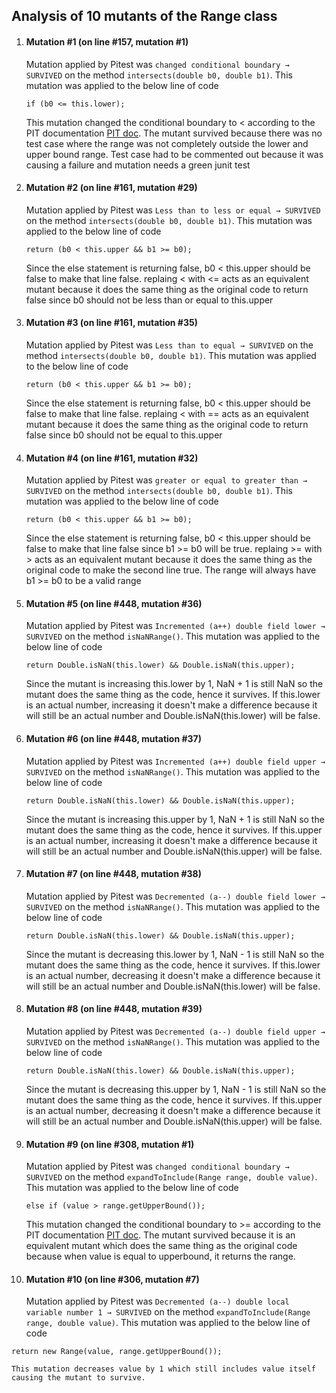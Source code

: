 ## Analysis of 10 mutants of the Range class

1. #### Mutation #1 (on line #157, mutation #1)

   Mutation applied by Pitest was `changed conditional boundary → SURVIVED` on the method `intersects(double b0, double b1)`. This mutation was applied to the below line of code

   ```
   if (b0 <= this.lower);
   ```

   This mutation changed the conditional boundary to < according to the PIT documentation [PIT doc](https://pitest.org/quickstart/mutators/). The mutant survived because there was no test case where the range was not completely outside the lower and upper bound range. Test case had to be commented out because it was causing a failure and mutation needs a green junit test

2. #### Mutation #2 (on line #161, mutation #29)

   Mutation applied by Pitest was `Less than to less or equal → SURVIVED` on the method `intersects(double b0, double b1)`. This mutation was applied to the below line of code

   ```
   return (b0 < this.upper && b1 >= b0);
   ```

   Since the else statement is returning false, b0 < this.upper should be false to make that line false. replaing < with <= acts as an equivalent mutant because it does the same thing as the original code to return false since b0 should not be less than or equal to this.upper

3. #### Mutation #3 (on line #161, mutation #35)

   Mutation applied by Pitest was `Less than to equal → SURVIVED` on the method `intersects(double b0, double b1)`. This mutation was applied to the below line of code

   ```
   return (b0 < this.upper && b1 >= b0);
   ```

   Since the else statement is returning false, b0 < this.upper should be false to make that line false. replaing < with == acts as an equivalent mutant because it does the same thing as the original code to return false since b0 should not be equal to this.upper

4. #### Mutation #4 (on line #161, mutation #32)

   Mutation applied by Pitest was `greater or equal to greater than → SURVIVED` on the method `intersects(double b0, double b1)`. This mutation was applied to the below line of code

   ```
   return (b0 < this.upper && b1 >= b0);
   ```

   Since the else statement is returning false, b0 < this.upper should be false to make that line false since b1 >= b0 will be true. replaing >= with > acts as an equivalent mutant because it does the same thing as the original code to make the second line true. The range will always have b1 >= b0 to be a valid range

5. #### Mutation #5 (on line #448, mutation #36)

   Mutation applied by Pitest was `Incremented (a++) double field lower → SURVIVED` on the method `isNaNRange()`. This mutation was applied to the below line of code

   ```
   return Double.isNaN(this.lower) && Double.isNaN(this.upper);
   ```

   Since the mutant is increasing this.lower by 1, NaN + 1 is still NaN so the mutant does the same thing as the code, hence it survives. If this.lower is an actual number, increasing it doesn't make a difference because it will still be an actual number and Double.isNaN(this.lower) will be false.

6. #### Mutation #6 (on line #448, mutation #37)

   Mutation applied by Pitest was `Incremented (a++) double field upper → SURVIVED` on the method `isNaNRange()`. This mutation was applied to the below line of code

   ```
   return Double.isNaN(this.lower) && Double.isNaN(this.upper);
   ```

   Since the mutant is increasing this.upper by 1, NaN + 1 is still NaN so the mutant does the same thing as the code, hence it survives. If this.upper is an actual number, increasing it doesn't make a difference because it will still be an actual number and Double.isNaN(this.upper) will be false.

7. #### Mutation #7 (on line #448, mutation #38)

   Mutation applied by Pitest was `Decremented (a--) double field lower → SURVIVED` on the method `isNaNRange()`. This mutation was applied to the below line of code

   ```
   return Double.isNaN(this.lower) && Double.isNaN(this.upper);
   ```

   Since the mutant is decreasing this.lower by 1, NaN - 1 is still NaN so the mutant does the same thing as the code, hence it survives. If this.lower is an actual number, decreasing it doesn't make a difference because it will still be an actual number and Double.isNaN(this.lower) will be false.

8. #### Mutation #8 (on line #448, mutation #39)

   Mutation applied by Pitest was `Decremented (a--) double field upper → SURVIVED` on the method `isNaNRange()`. This mutation was applied to the below line of code

   ```
   return Double.isNaN(this.lower) && Double.isNaN(this.upper);
   ```

   Since the mutant is decreasing this.upper by 1, NaN - 1 is still NaN so the mutant does the same thing as the code, hence it survives. If this.upper is an actual number, decreasing it doesn't make a difference because it will still be an actual number and Double.isNaN(this.upper) will be false.

9. #### Mutation #9 (on line #308, mutation #1)

   Mutation applied by Pitest was `changed conditional boundary → SURVIVED` on the method `expandToInclude(Range range, double value)`. This mutation was applied to the below line of code

   ```
   else if (value > range.getUpperBound());
   ```

   This mutation changed the conditional boundary to >= according to the PIT documentation [PIT doc](https://pitest.org/quickstart/mutators/). The mutant survived because it is an equivalent mutant which does the same thing as the original code because when value is equal to upperbound, it returns the range. 

10. #### Mutation #10 (on line #306, mutation #7)

    Mutation applied by Pitest was `Decremented (a--) double local variable number 1 → SURVIVED` on the method `expandToInclude(Range range, double value)`. This mutation was applied to the below line of code

   ```
   return new Range(value, range.getUpperBound());
   ```

    This mutation decreases value by 1 which still includes value itself causing the mutant to survive.


